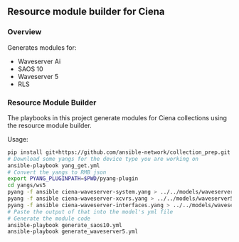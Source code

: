 ##  Resource module builder for Ciena

### Overview

Generates modules for:

* Waveserver Ai
* SAOS 10
* Waveserver 5
* RLS

### Resource Module Builder

The playbooks in this project generate modules for Ciena collections using the resource module builder.

Usage:

```bash
pip install git+https://github.com/ansible-network/collection_prep.git
# Download some yangs for the device type you are working on
ansible-playbook yang_get.yml
# Convert the yangs to RMB json
export PYANG_PLUGINPATH=$PWD/pyang-plugin
cd yangs/ws5
pyang -f ansible ciena-waveserver-system.yang > ../../models/waveserver5/system.yml
pyang -f ansible ciena-waveserver-xcvrs.yang > ../../models/waveserver5/xcvrs.yml
pyang -f ansible ciena-waveserver-interfaces.yang > ../../models/waveserver5/interfaces.yml
# Paste the output of that into the model's yml file
# Generate the module code
ansible-playbook generate_saos10.yml
ansible-playbook generate_waveserver5.yml
```
